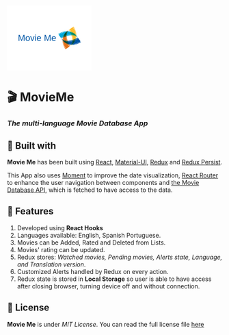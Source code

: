 [![Movie app logo](./public/moviemelogo.png)](https://ibanld.github.io/movieme/)
# 🎬 MovieMe
### _The multi-language Movie Database App_

## 🔨 Built with
__Movie Me__ has been built using [React](https://es.reactjs.org/), [Material-UI](https://material-ui.com/), [Redux](https://redux.js.org/) and [Redux Persist](https://github.com/rt2zz/redux-persist).

This App also uses [Moment]() to improve the date visualization, [React Router]() to enhance the user navigation between components and [the Movie Database API](), which is fetched to have access to the data. 

## 🌟 Features
1. Developed using __React Hooks__
1. Languages available: English, Spanish Portuguese.
1. Movies can be Added, Rated and Deleted from Lists.
1. Movies' rating can be updated.
1. Redux stores: _Watched movies, Pending movies, Alerts state, Language, and Translation version_.
1. Customized Alerts handled by Redux on every action. 
1. Redux state is stored in __Local Storage__ so user is able to have access after closing browser, turning device off and without connection. 

## 📝 License
__Movie Me__ is under _MIT License_. You can read the full license file [here](./LICENSE.md)
